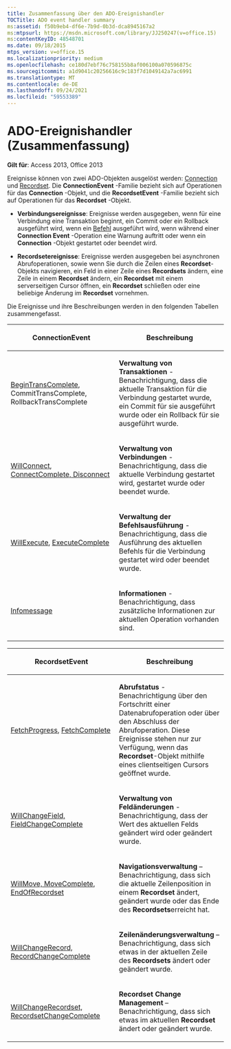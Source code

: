 ```yaml
---
title: Zusammenfassung über den ADO-Ereignishandler
TOCTitle: ADO event handler summary
ms:assetid: f50b9eb4-df6e-7b9d-0b3d-dca8945167a2
ms:mtpsurl: https://msdn.microsoft.com/library/JJ250247(v=office.15)
ms:contentKeyID: 48548701
ms.date: 09/18/2015
mtps_version: v=office.15
ms.localizationpriority: medium
ms.openlocfilehash: ce180d7ebf76c758155b8af006100a070596875c
ms.sourcegitcommit: a1d9041c20256616c9c183f7d1049142a7ac6991
ms.translationtype: MT
ms.contentlocale: de-DE
ms.lasthandoff: 09/24/2021
ms.locfileid: "59553389"
---
```

# <a name="ado-event-handler-summary"></a>ADO-Ereignishandler (Zusammenfassung)


**Gilt für**: Access 2013, Office 2013

Ereignisse können von zwei ADO-Objekten ausgelöst werden: [Connection](connection-object-ado.md) und [Recordset](recordset-object-ado.md). Die **ConnectionEvent** -Familie bezieht sich auf Operationen für das **Connection** -Objekt, und die **RecordsetEvent** -Familie bezieht sich auf Operationen für das **Recordset** -Objekt.

- **Verbindungsereignisse**: Ereignisse werden ausgegeben, wenn für eine Verbindung eine Transaktion beginnt, ein Commit oder ein Rollback ausgeführt wird, wenn ein [Befehl](command-object-ado.md) ausgeführt wird, wenn während einer **Connection Event** -Operation eine Warnung auftritt oder wenn ein **Connection** -Objekt gestartet oder beendet wird.

- **Recordsetereignisse**: Ereignisse werden ausgegeben bei asynchronen Abrufoperationen, sowie wenn Sie durch die Zeilen eines **Recordset**-Objekts navigieren, ein Feld in einer Zeile eines **Recordsets** ändern, eine Zeile in einem **Recordset** ändern, ein **Recordset** mit einem serverseitigen Cursor öffnen, ein **Recordset** schließen oder eine beliebige Änderung im **Recordset** vornehmen.

Die Ereignisse und ihre Beschreibungen werden in den folgenden Tabellen zusammengefasst.

<table>
<colgroup>
<col style="width: 50%" />
<col style="width: 50%" />
</colgroup>
<thead>
<tr class="header">
<th><p>ConnectionEvent</p></th>
<th><p>Beschreibung</p></th>
</tr>
</thead>
<tbody>
<tr class="odd">
<td><p><a href="begintranscomplete-committranscomplete-and-rollbacktranscomplete-events-ado.md">BeginTransComplete</a>, CommitTransComplete, RollbackTransComplete</p></td>
<td><p><strong>Verwaltung von Transaktionen</strong> - Benachrichtigung, dass die aktuelle Transaktion für die Verbindung gestartet wurde, ein Commit für sie ausgeführt wurde oder ein Rollback für sie ausgeführt wurde.</p></td>
</tr>
<tr class="even">
<td><p><a href="willconnect-event-ado.md">WillConnect</a>, <a href="connectcomplete-and-disconnect-events-ado.md">ConnectComplete, Disconnect</a></p></td>
<td><p><strong>Verwaltung von Verbindungen</strong> - Benachrichtigung, dass die aktuelle Verbindung gestartet wird, gestartet wurde oder beendet wurde.</p></td>
</tr>
<tr class="odd">
<td><p><a href="willexecute-event-ado.md">WillExecute</a>, <a href="executecomplete-event-ado.md">ExecuteComplete</a></p></td>
<td><p><strong>Verwaltung der Befehlsausführung</strong> - Benachrichtigung, dass die Ausführung des aktuellen Befehls für die Verbindung gestartet wird oder beendet wurde.</p></td>
</tr>
<tr class="even">
<td><p><a href="infomessage-event-ado.md">Infomessage</a></p></td>
<td><p><strong>Informationen</strong> - Benachrichtigung, dass zusätzliche Informationen zur aktuellen Operation vorhanden sind.</p></td>
</tr>
</tbody>
</table>


<table>
<colgroup>
<col style="width: 50%" />
<col style="width: 50%" />
</colgroup>
<thead>
<tr class="header">
<th><p>RecordsetEvent</p></th>
<th><p>Beschreibung</p></th>
</tr>
</thead>
<tbody>
<tr class="odd">
<td><p><a href="fetchprogress-event-ado.md">FetchProgress</a>, <a href="fetchcomplete-event-ado.md">FetchComplete</a></p></td>
<td><p><strong>Abrufstatus</strong> - Benachrichtigung über den Fortschritt einer Datenabrufoperation oder über den Abschluss der Abrufoperation. Diese Ereignisse stehen nur zur Verfügung, wenn das <strong>Recordset</strong>-Objekt mithilfe eines clientseitigen Cursors geöffnet wurde.</p></td>
</tr>
<tr class="even">
<td><p><a href="willchangefield-and-fieldchangecomplete-events-ado.md">WillChangeField, FieldChangeComplete</a></p></td>
<td><p><strong>Verwaltung von Feldänderungen</strong> - Benachrichtigung, dass der Wert des aktuellen Felds geändert wird oder geändert wurde.</p></td>
</tr>
<tr class="odd">
<td><p><a href="willmove-and-movecomplete-events-ado.md">WillMove, MoveComplete</a>, <a href="endofrecordset-event-ado.md">EndOfRecordset</a></p></td>
<td><p><strong>Navigationsverwaltung</strong> – Benachrichtigung, dass sich die aktuelle Zeilenposition in einem <strong>Recordset</strong> ändert, geändert wurde oder das Ende des <strong>Recordsets</strong>erreicht hat.</p></td>
</tr>
<tr class="even">
<td><p><a href="willchangerecord-and-recordchangecomplete-events-ado.md">WillChangeRecord, RecordChangeComplete</a></p></td>
<td><p><strong>Zeilenänderungsverwaltung</strong> – Benachrichtigung, dass sich etwas in der aktuellen Zeile des <strong>Recordsets</strong> ändert oder geändert wurde.</p></td>
</tr>
<tr class="odd">
<td><p><a href="willchangerecordset-and-recordsetchangecomplete-events-ado.md">WillChangeRecordset, RecordsetChangeComplete</a></p></td>
<td><p><strong>Recordset Change Management</strong> – Benachrichtigung, dass sich etwas im aktuellen <strong>Recordset</strong> ändert oder geändert wurde.</p></td>
</tr>
</tbody>
</table>

